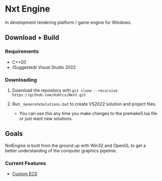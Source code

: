 
# Nxt Engine

In development rendering platform / game engine for Windows.

## Download + Build

### Requirements 

 - C++20
 - (Suggested) Visual Studio 2022

### Downloading 

1. Download the repository with `git clone --recursive https://github.com/dubtcs/Next.git`

2. Run `_GenerateSolutions.bat` to create VS2022 solution and project files.
    - You can use this any time you make changes to the premake5.lua file or just want new solutions.

## Goals

NxtEngine is built from the ground up with Win32 and OpenGL to get a better understanding of the computer graphics pipeline.

### Current Features 
   - [Custom ECS](https://github.com/dubtcs/nECS)
